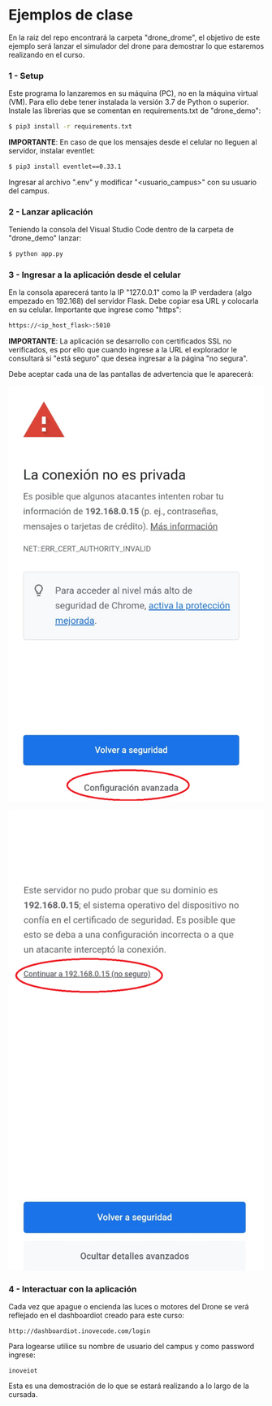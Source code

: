 # Ejemplos de clase

En la raiz del repo encontrará la carpeta "drone_drome", el objetivo de este ejemplo será lanzar el simulador del drone para demostrar lo que estaremos realizando en el curso.

### 1 - Setup
Este programa lo lanzaremos en su máquina (PC), no en la máquina virtual (VM). Para ello debe tener instalada la versión 3.7 de Python o superior.\
Instale las librerias que se comentan en requirements.txt de "drone_demo":
```sh
$ pip3 install -r requirements.txt
```

__IMPORTANTE__: En caso de que los mensajes desde el celular no lleguen al servidor, instalar eventlet:
```sh
$ pip3 install eventlet==0.33.1
```

Ingresar al archivo ".env" y modificar "<usuario_campus>" con su usuario del campus.

### 2 - Lanzar aplicación
Teniendo la consola del Visual Studio Code dentro de la carpeta de "drone_demo" lanzar:
```sh
$ python app.py
```

### 3 - Ingresar a la aplicación desde el celular
En la consola aparecerá tanto la IP "127.0.0.1" como la IP verdadera (algo empezado en 192.168) del servidor Flask. Debe copiar esa URL y colocarla en su celular. Importante que ingrese como "https":
```sh
https://<ip_host_flask>:5010
```

__IMPORTANTE__: La aplicación se desarrollo con certificados SSL no verificados, es por ello que cuando ingrese a la URL el explorador le consultará si "está seguro" que desea ingresar a la página "no segura".

Debe aceptar cada una de las pantallas de advertencia que le aparecerá:

![pantalla_1](pantalla_1.png)

![pantalla_2](pantalla_2.png)


### 4 - Interactuar con la aplicación
Cada vez que apague o encienda las luces o motores del Drone se verá reflejado en el dashboardiot creado para este curso:
```
http://dashboardiot.inovecode.com/login
```

Para logearse utilice su nombre de usuario del campus y como password ingrese:
```
inoveiot
```

Esta es una demostración de lo que se estará realizando a lo largo de la cursada.

